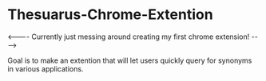 # Thesuarus-Chrome-Extention
<----  Currently just messing around creating my first chrome extension!  ---->

Goal is to make an extention that will let users quickly query for synonyms in various applications. 
